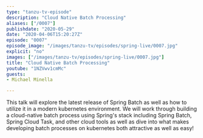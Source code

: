 ```yaml
---
type: "tanzu-tv-episode"
description: "Cloud Native Batch Processing"
aliases: ["/0007"]
publishdate: "2020-05-29"
date: "2020-04-06T15:20:27Z"
episode: "0007"
episode_image: "/images/tanzu-tv/episodes/spring-live/0007.jpg"
explicit: "no"
images: ["/images/tanzu-tv/episodes/spring-live/0007.jpg"]
title: "Cloud Native Batch Processing"
youtube: "1NZVwv1cmMc"
guests: 
- Michael Minella

---
```


This talk will explore the latest release of Spring Batch as well as how to utilize it in a modern kubernetes environment. We will work through building a cloud-native batch process using Spring's stack including Spring Batch, Spring Cloud Task, and other cloud tools as well as dive into what makes developing batch processes on kubernetes both attractive as well as easy!




